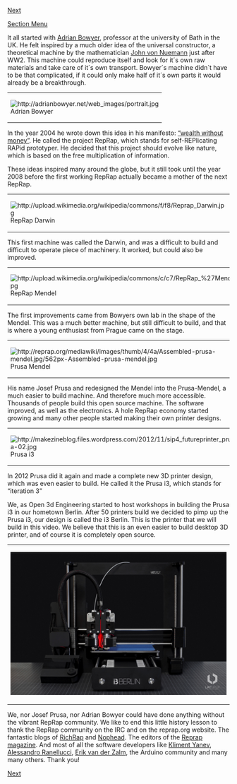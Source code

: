 [Next](https://github.com/open3dengineering/i3_Berlin/wiki/Section-1.2-Tools-and-Parts)

[Section
Menu](https://github.com/open3dengineering/i3_Berlin/wiki/Section-1-Introduction)

It all started with [Adrian Bowyer](http://adrianbowyer.net/), professor
at the university of Bath in the UK. He felt inspired by a much older
idea of the universal constructor, a theoretical machine by the
mathematician [John von
Nuemann](http://en.wikipedia.org/wiki/Von_Neumann_universal_constructor)
just after WW2. This machine could reproduce itself and look for it´s
own raw materials and take care of it´s own transport. Bowyer´s machine
didn´t have to be that complicated, if it could only make half of it´s
own parts it would already be a breakthrough.

<table>
<colgroup>
<col width="100%" />
</colgroup>
<tbody>
<tr class="odd">
<td align="left"><p><img src="http://adrianbowyer.net/web_images/portrait.jpg" alt="http://adrianbowyer.net/web_images/portrait.jpg" /><br />
 Adrian Bowyer</p></td>
</tr>
</tbody>
</table>

In the year 2004 he wrote down this idea in his manifesto: [“wealth
without money”](http://reprap.org/wiki/Wealth_Without_Money). He called
the project RepRap, which stands for self-REPlicating RAPid prototyper.
He decided that this project should evolve like nature, which is based
on the free multiplication of information.

These ideas inspired many around the globe, but it still took until the
year 2008 before the first working RepRap actually became a mother of
the next RepRap.

<table>
<colgroup>
<col width="100%" />
</colgroup>
<tbody>
<tr class="odd">
<td align="left"><p><img src="http://upload.wikimedia.org/wikipedia/commons/f/f8/Reprap_Darwin.jpg" alt="http://upload.wikimedia.org/wikipedia/commons/f/f8/Reprap_Darwin.jpg" /><br />
 RepRap Darwin</p></td>
</tr>
</tbody>
</table>

This first machine was called the Darwin, and was a difficult to build
and difficult to operate piece of machinery. It worked, but could also
be improved.

<table>
<colgroup>
<col width="100%" />
</colgroup>
<tbody>
<tr class="odd">
<td align="left"><p><img src="http://upload.wikimedia.org/wikipedia/commons/c/c7/RepRap_%27Mendel%27.jpg" alt="http://upload.wikimedia.org/wikipedia/commons/c/c7/RepRap_%27Mendel%27.jpg" /><br />
 RepRap Mendel</p></td>
</tr>
</tbody>
</table>

The first improvements came from Bowyers own lab in the shape of the
Mendel. This was a much better machine, but still difficult to build,
and that is where a young enthusiast from Prague came on the stage.

<table>
<colgroup>
<col width="100%" />
</colgroup>
<tbody>
<tr class="odd">
<td align="left"><p><img src="http://reprap.org/mediawiki/images/thumb/4/4a/Assembled-prusa-mendel.jpg/562px-Assembled-prusa-mendel.jpg" alt="http://reprap.org/mediawiki/images/thumb/4/4a/Assembled-prusa-mendel.jpg/562px-Assembled-prusa-mendel.jpg" /><br />
 Prusa Mendel</p></td>
</tr>
</tbody>
</table>

His name Josef Prusa and redesigned the Mendel into the Prusa-Mendel, a
much easier to build machine. And therefore much more accessible.
Thousands of people build this open source machine. The software
improved, as well as the electronics. A hole RepRap economy started
growing and many other people started making their own printer designs.

<table>
<colgroup>
<col width="100%" />
</colgroup>
<tbody>
<tr class="odd">
<td align="left"><p><img src="http://makezineblog.files.wordpress.com/2012/11/sip4_futureprinter_prusa-02.jpg" alt="http://makezineblog.files.wordpress.com/2012/11/sip4_futureprinter_prusa-02.jpg" /><br />
 Prusa i3</p></td>
</tr>
</tbody>
</table>

In 2012 Prusa did it again and made a complete new 3D printer design,
which was even easier to build. He called it the Prusa i3, which stands
for “iteration 3”

We, as Open 3d Engineering started to host workshops in building the
Prusa i3 in our hometown Berlin. After 50 printers build we decided to
pimp up the Prusa i3, our design is called the i3 Berlin. This is the
printer that we will build in this video. We believe that this is an
even easier to build desktop 3D printer, and of course it is completely
open source.

<table>
<colgroup>
<col width="100%" />
</colgroup>
<tbody>
<tr class="odd">
<td align="left"><p><img src="staticmedia/i3_Berlin_small.jpg" alt="staticmedia/i3_Berlin_small.jpg" /></p></td>
</tr>
</tbody>
</table>

We, nor Josef Prusa, nor Adrian Bowyer could have done anything without
the vibrant RepRap community. We like to end this little history lesson
to thank the RepRap community on the IRC and on the reprap.org website.
The fantastic blogs of [RichRap](http://richrap.blogspot.de/) and
[Nophead](http://hydraraptor.blogspot.de/). The editors of the [Reprap
magazine](http://reprapmagazine.com/). And most of all the software
developers like [Kliment
Yanev](https://www.youtube.com/watch?v=sr-ASAqxiJg), [Alessandro
Ranellucci](http://slic3r.org/), [Erik van der
Zalm](http://reprap.org/wiki/Marlin), the Arduino community and many
many others. Thank you!

[Next](https://github.com/open3dengineering/i3_Berlin/wiki/Section-1.2-Tools-and-Parts)
